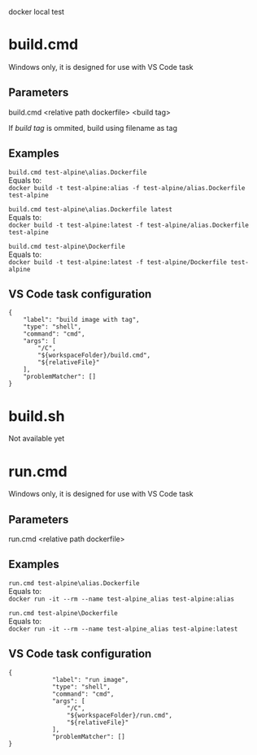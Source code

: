 docker local test

# build.cmd

Windows only, it is designed for use with VS Code task

## Parameters

build.cmd \<relative path dockerfile\> \<build tag\>

If *build tag* is ommited, build using filename as tag

## Examples

`build.cmd test-alpine\alias.Dockerfile`  
Equals to:  
`docker build -t test-alpine:alias -f test-alpine/alias.Dockerfile test-alpine`

`build.cmd test-alpine\alias.Dockerfile latest`  
Equals to:  
`docker build -t test-alpine:latest -f test-alpine/alias.Dockerfile test-alpine`

`build.cmd test-alpine\Dockerfile`  
Equals to:  
`docker build -t test-alpine:latest -f test-alpine/Dockerfile test-alpine`

## VS Code task configuration

```
{
	"label": "build image with tag",
	"type": "shell",
	"command": "cmd",
	"args": [
		"/C",
		"${workspaceFolder}/build.cmd",
		"${relativeFile}"
	],
	"problemMatcher": []
}
```

# build.sh 

Not available yet


# run.cmd

Windows only, it is designed for use with VS Code task

## Parameters

run.cmd \<relative path dockerfile\>

## Examples

`run.cmd test-alpine\alias.Dockerfile`  
Equals to:  
`docker run -it --rm --name test-alpine_alias test-alpine:alias`

`run.cmd test-alpine\Dockerfile`  
Equals to:  
`docker run -it --rm --name test-alpine_alias test-alpine:latest`

## VS Code task configuration

```
{
            "label": "run image",
            "type": "shell",
            "command": "cmd",
            "args": [
                "/C",
                "${workspaceFolder}/run.cmd",
                "${relativeFile}"
            ],
            "problemMatcher": []
}
```